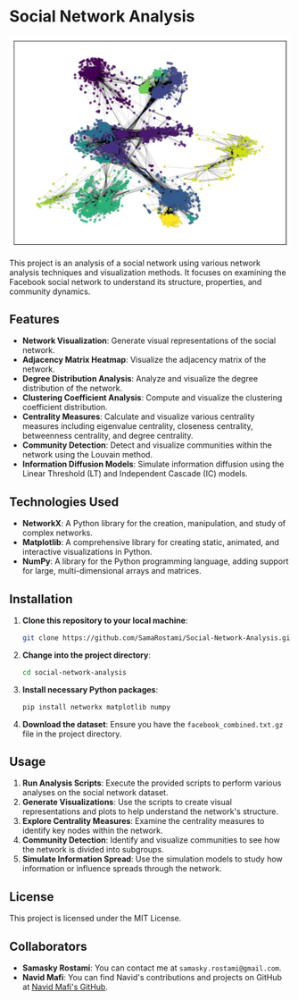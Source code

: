 # Social Network Analysis

![Facebook Social Network Visualization](Banner.png)

This project is an analysis of a social network using various network analysis techniques and visualization methods. It focuses on examining the Facebook social network to understand its structure, properties, and community dynamics.

## Features

- **Network Visualization**: Generate visual representations of the social network.
- **Adjacency Matrix Heatmap**: Visualize the adjacency matrix of the network.
- **Degree Distribution Analysis**: Analyze and visualize the degree distribution of the network.
- **Clustering Coefficient Analysis**: Compute and visualize the clustering coefficient distribution.
- **Centrality Measures**: Calculate and visualize various centrality measures including eigenvalue centrality, closeness centrality, betweenness centrality, and degree centrality.
- **Community Detection**: Detect and visualize communities within the network using the Louvain method.
- **Information Diffusion Models**: Simulate information diffusion using the Linear Threshold (LT) and Independent Cascade (IC) models.

## Technologies Used

- **NetworkX**: A Python library for the creation, manipulation, and study of complex networks.
- **Matplotlib**: A comprehensive library for creating static, animated, and interactive visualizations in Python.
- **NumPy**: A library for the Python programming language, adding support for large, multi-dimensional arrays and matrices.

## Installation

1. **Clone this repository to your local machine**:

   ```bash
   git clone https://github.com/SamaRostami/Social-Network-Analysis.git
   ```

2. **Change into the project directory**:

   ```bash
   cd social-network-analysis
   ```

3. **Install necessary Python packages**:

   ```bash
   pip install networkx matplotlib numpy
   ```

4. **Download the dataset**:
   Ensure you have the `facebook_combined.txt.gz` file in the project directory.

## Usage

1. **Run Analysis Scripts**: Execute the provided scripts to perform various analyses on the social network dataset.
2. **Generate Visualizations**: Use the scripts to create visual representations and plots to help understand the network's structure.
3. **Explore Centrality Measures**: Examine the centrality measures to identify key nodes within the network.
4. **Community Detection**: Identify and visualize communities to see how the network is divided into subgroups.
5. **Simulate Information Spread**: Use the simulation models to study how information or influence spreads through the network.

## License

This project is licensed under the MIT License.

## Collaborators

- **Samasky Rostami**: You can contact me at `samasky.rostami@gmail.com`.
- **Navid Mafi**: You can find Navid's contributions and projects on GitHub at [Navid Mafi's GitHub](https://github.com/navidmafi).
